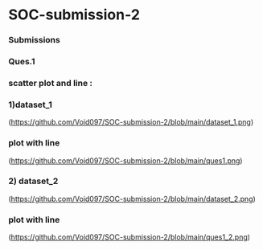 # SOC-submission-2
### Submissions
### Ques.1
### scatter plot and line : 
### 1)dataset_1
(https://github.com/Void097/SOC-submission-2/blob/main/dataset_1.png)
### plot with line
(https://github.com/Void097/SOC-submission-2/blob/main/ques1.png)

### 2) dataset_2
(https://github.com/Void097/SOC-submission-2/blob/main/dataset_2.png)
### plot with line
(https://github.com/Void097/SOC-submission-2/blob/main/ques1_2.png)
